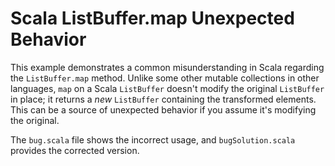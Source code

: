# Scala ListBuffer.map Unexpected Behavior

This example demonstrates a common misunderstanding in Scala regarding the `ListBuffer.map` method. Unlike some other mutable collections in other languages, `map` on a Scala `ListBuffer` doesn't modify the original `ListBuffer` in place; it returns a *new* `ListBuffer` containing the transformed elements. This can be a source of unexpected behavior if you assume it's modifying the original.

The `bug.scala` file shows the incorrect usage, and `bugSolution.scala` provides the corrected version.